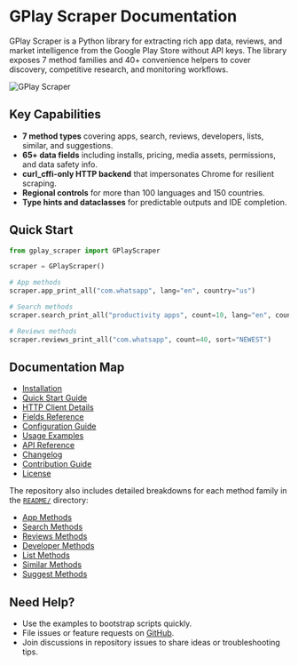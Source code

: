 # GPlay Scraper Documentation

GPlay Scraper is a Python library for extracting rich app data, reviews, and market intelligence from the Google Play Store without API keys. The library exposes 7 method families and 40+ convenience helpers to cover discovery, competitive research, and monitoring workflows.

![GPlay Scraper](https://github.com/Mohammedcha/gplay-scraper/blob/main/assets/gplay-scraper.png)

## Key Capabilities

- **7 method types** covering apps, search, reviews, developers, lists, similar, and suggestions.
- **65+ data fields** including installs, pricing, media assets, permissions, and data safety info.
- **curl_cffi-only HTTP backend** that impersonates Chrome for resilient scraping.
- **Regional controls** for more than 100 languages and 150 countries.
- **Type hints and dataclasses** for predictable outputs and IDE completion.

## Quick Start

```python
from gplay_scraper import GPlayScraper

scraper = GPlayScraper()

# App methods
scraper.app_print_all("com.whatsapp", lang="en", country="us")

# Search methods
scraper.search_print_all("productivity apps", count=10, lang="en", country="us")

# Reviews methods
scraper.reviews_print_all("com.whatsapp", count=40, sort="NEWEST")
```

## Documentation Map

- [Installation](installation.md)
- [Quick Start Guide](quickstart.md)
- [HTTP Client Details](http_client.md)
- [Fields Reference](fields_reference.md)
- [Configuration Guide](configuration.md)
- [Usage Examples](examples.md)
- [API Reference](api_reference.md)
- [Changelog](../CHANGELOG.md)
- [Contribution Guide](../CONTRIBUTING.md)
- [License](../LICENSE)

The repository also includes detailed breakdowns for each method family in the [`README/`](../README/README.md) directory:

- [App Methods](../README/APP_METHODS.md)
- [Search Methods](../README/SEARCH_METHODS.md)
- [Reviews Methods](../README/REVIEWS_METHODS.md)
- [Developer Methods](../README/DEVELOPER_METHODS.md)
- [List Methods](../README/LIST_METHODS.md)
- [Similar Methods](../README/SIMILAR_METHODS.md)
- [Suggest Methods](../README/SUGGEST_METHODS.md)

## Need Help?

- Use the examples to bootstrap scripts quickly.
- File issues or feature requests on [GitHub](https://github.com/Mohammedcha/gplay-scraper/issues).
- Join discussions in repository issues to share ideas or troubleshooting tips.
